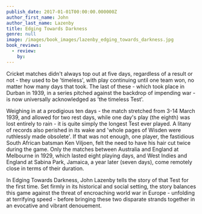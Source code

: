 ```yaml
---
publish_date: 2017-01-01T00:00:00.000000Z
author_first_name: John
author_last_name: Lazenby
title: Edging Towards Darkness
genre: null
image: /images/book_images/lazenby_edging_towards_darkness.jpg
book_reviews:
  - review: 
    by: 
---
```

Cricket matches didn't always top out at five days, regardless of a result or not - they used to be 'timeless', with play continuing until one team won, no matter how many days that took. The last of these - which took place in Durban in 1939, in a series pitched against the backdrop of impending war - is now universally acknowledged as 'the timeless Test'.

Weighing in at a prodigious ten days - the match stretched from 3-14 March 1939, and allowed for two rest days, while one day's play (the eighth) was lost entirely to rain - it is quite simply the longest Test ever played. A litany of records also perished in its wake and 'whole pages of Wisden were ruthlessly made obsolete'. If that was not enough, one player, the fastidious South African batsman Ken Viljoen, felt the need to have his hair cut twice during the game. Only the matches between Australia and England at Melbourne in 1929, which lasted eight playing days, and West Indies and England at Sabina Park, Jamaica, a year later (seven days), come remotely close in terms of their duration.

In Edging Towards Darkness, John Lazenby tells the story of that Test for the first time. Set firmly in its historical and social setting, the story balances this game against the threat of encroaching world war in Europe - unfolding at terrifying speed - before bringing these two disparate strands together in an evocative and vibrant denouement.